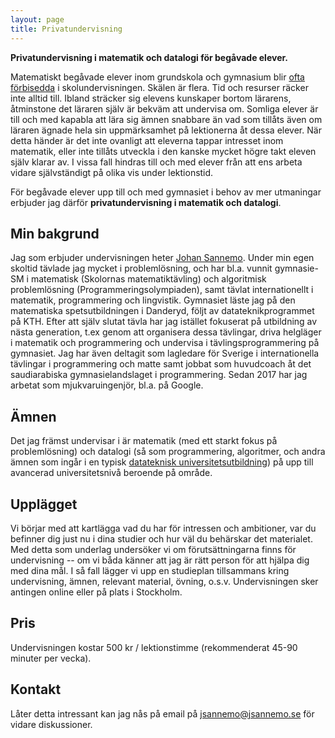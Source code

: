 ```yaml
---
layout: page
title: Privatundervisning
---
```


**Privatundervisning i matematik och datalogi för begåvade elever.**

Matematiskt begåvade elever inom grundskola och gymnasium blir [ofta förbisedda](https://jsannemo.se/2015/09/05/begavade-matematikelever) i skolundervisningen.
Skälen är flera.
Tid och resurser räcker inte alltid till.
Ibland sträcker sig elevens kunskaper bortom lärarens, åtminstone det läraren själv är bekväm att undervisa om.
Somliga elever är till och med kapabla att lära sig ämnen snabbare än vad som tillåts även om läraren ägnade hela sin uppmärksamhet på lektionerna åt dessa elever.
När detta händer är det inte ovanligt att eleverna tappar intresset inom matematik, eller inte tillåts utveckla i den kanske mycket högre takt eleven själv klarar av.
I vissa fall hindras till och med elever från att ens arbeta vidare självständigt på olika vis under lektionstid.

För begåvade elever upp till och med gymnasiet i behov av mer utmaningar erbjuder jag därför **privatundervisning i matematik och datalogi**.

## Min bakgrund
Jag som erbjuder undervisningen heter [Johan Sannemo](https://se.linkedin.com/in/jsannemo).
Under min egen skoltid tävlade jag mycket i problemlösning, och har bl.a. vunnit gymnasie-SM i matematisk (Skolornas matematiktävling) och algoritmisk problemlösning (Programmeringsolympiaden), samt tävlat internationellt i matematik, programmering och lingvistik.
Gymnasiet läste jag på den matematiska spetsutbildningen i Danderyd, följt av datateknikprogrammet på KTH.
Efter att själv slutat tävla har jag istället fokuserat på utbildning av nästa generation, t.ex genom att organisera dessa tävlingar, driva helgläger i matematik och programmering och undervisa i tävlingsprogrammering på gymnasiet.
Jag har även deltagit som lagledare för Sverige i internationella tävlingar i programmering och matte samt jobbat som huvudcoach åt det saudiarabiska gymnasielandslaget i programmering.
Sedan 2017 har jag arbetat som mjukvaruingenjör, bl.a. på Google.

## Ämnen
Det jag främst undervisar i är matematik (med ett starkt fokus på problemlösning) och datalogi (så som programmering, algoritmer, och andra ämnen som ingår i en typisk [datateknisk universitetsutbildning](https://www.kth.se/utbildning/civilingenjor/datateknik/kurser-masterprogram-1.449976)) på upp till avancerad universitetsnivå beroende på område.

## Upplägget
Vi börjar med att kartlägga vad du har för intressen och ambitioner, var du befinner dig just nu i dina studier och hur väl du behärskar det materialet.
Med detta som underlag undersöker vi om förutsättningarna finns för undervisning -- om vi båda känner att jag är rätt person för att hjälpa dig med dina mål.
I så fall lägger vi upp en studieplan tillsammans kring undervisning, ämnen, relevant material, övning, o.s.v.
Undervisningen sker antingen online eller på plats i Stockholm.

## Pris
Undervisningen kostar 500 kr / lektionstimme (rekommenderat 45-90 minuter per vecka).

## Kontakt
Låter detta intressant kan jag nås på email på jsannemo@jsannemo.se för vidare diskussioner.
